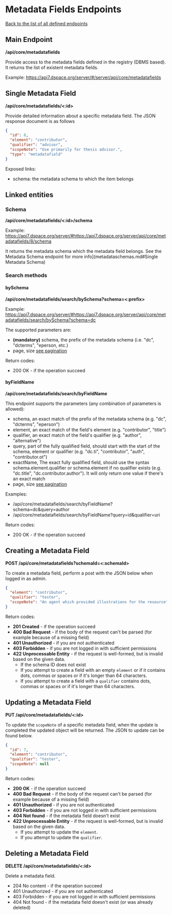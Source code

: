 # Metadata Fields Endpoints
[Back to the list of all defined endpoints](endpoints.md)

## Main Endpoint
**/api/core/metadatafields**   

Provide access to the metadata fields defined in the registry (DBMS based). It returns the list of existent metadata fields.

Example: <https://api7.dspace.org/server/#/server/api/core/metadatafields>

## Single Metadata Field
**/api/core/metadatafields/<:id>**

Provide detailed information about a specific metadata field. The JSON response document is as follows
```json
{
  "id": 8,
  "element": "contributor",
  "qualifier": "advisor",
  "scopeNote": "Use primarily for thesis advisor.",
  "type": "metadatafield"
}
```

Exposed links:
* schema: the metadata schema to which the item belongs 

## Linked entities
### Schema
**/api/core/metadatafields/<:id>/schema**

Example: <https://api7.dspace.org/server/#https://api7.dspace.org/server/api/core/metadatafields/8/schema>

It returns the metadata schema which the metadata field belongs. See the Metadata Schema endpoint for more info](metadataschemas.md#Single Metadata Schema)


### Search methods
#### bySchema
**/api/core/metadatafields/search/bySchema?schema=<:prefix>**

Example: <https://api7.dspace.org/server/#https://api7.dspace.org/server/api/core/metadatafields/search/bySchema?schema=dc>

The supported parameters are:
* **(mandatory)** schema, the prefix of the metadata schema (i.e. "dc", "dcterms", "eperson, etc.)
* page, size [see pagination](README.md#Pagination)

Return codes:
* 200 OK - if the operation succeed

#### byFieldName
**/api/core/metadatafields/search/byFieldName**

This endpoint supports the parameters (any combination of parameters is allowed):
* schema, an exact match of the prefix of the metadata schema (e.g. "dc", "dcterms", "eperson")
* element, an exact match of the field's element (e.g. "contributor", "title")
* qualifier, an exact match of the field's qualifier (e.g. "author", "alternative")
* query, part of the fully qualified field, should start with the start of the schema, element or qualifier (e.g. "dc.ti", "contributor", "auth", "contributor.ot")
* exactName, The exact fully qualified field, should use the syntax schema.element.qualifier or schema.element if no qualifier exists (e.g. "dc.title", "dc.contributor.author"). It will only return one value if there's an exact match
* page, size [see pagination](README.md#Pagination)

Examples:
* /api/core/metadatafields/search/byFieldName?schema=dc&query=author
* /api/core/metadatafields/search/byFieldName?query=id&qualifier=uri

Return codes:
* 200 OK - if the operation succeed

## Creating a Metadata Field

**POST /api/core/metadatafields?schemaId=<:schemaId>**

To create a metadata field, perform a post with the JSON below when logged in as admin.

```json
{
  "element": "contributor",
  "qualifier": "tester",
  "scopeNote": "An agent which provided illustrations for the resource"
}
```

Return codes:
* **201 Created** - if the operation succeed
* **400 Bad Request** - if the body of the request can't be parsed (for example because of a missing field)
* **401 Unauthorized** - if you are not authenticated
* **403 Forbidden** - if you are not logged in with sufficient permissions
* **422 Unprocessable Entity** - if the request is well-formed, but is invalid based on the given data.
  * If the schema ID does not exist
  * If you attempt to create a field with an empty `element` or if it contains dots, commas or spaces or if it's longer than 64 characters.
  * If you attempt to create a field with a `qualifier` contains dots, commas or spaces or if it's longer than 64 characters.

## Updating a Metadata Field

**PUT /api/core/metadatafields/<:id>**

To update the `scopeNote` of a specific metadata field, when the update is completed the updated object will be returned. The JSON to update can be found below.
```json
{
  "id": 7,
  "element": "contributor",
  "qualifier": "tester",
  "scopeNote": null
}
```

Return codes:
* **200 OK** - if the operation succeed
* **400 Bad Request** - if the body of the request can't be parsed (for example because of a missing field)
* **401 Unauthorized** - if you are not authenticated
* **403 Forbidden** - if you are not logged in with sufficient permissions
* **404 Not found** - if the metadata field doesn't exist
* **422 Unprocessable Entity** - if the request is well-formed, but is invalid based on the given data.
  * If you attempt to update the `element`.
  * If you attempt to update the `qualifier`.

## Deleting a Metadata Field

**DELETE /api/core/metadatafields/<:id>**

Delete a metadata field.

* 204 No content - if the operation succeed
* 401 Unauthorized - if you are not authenticated
* 403 Forbidden - if you are not logged in with sufficient permissions
* 404 Not found - if the metadata field doesn't exist (or was already deleted)
